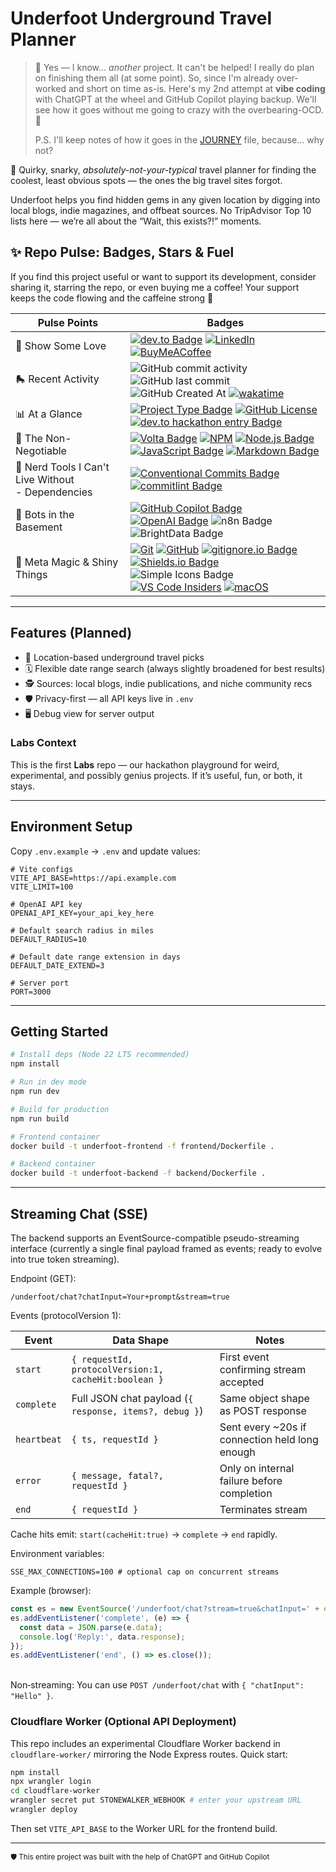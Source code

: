 # Underfoot Underground Travel Planner

> 🦄 Yes — I know\... _another_ project. It can't be helped! I really do plan on finishing them all (at some point). So, since I'm already over-worked and short on time as-is. Here's my 2nd attempt at **vibe coding** with ChatGPT at the wheel and GitHub Copilot playing backup. We'll see how it goes without me going to crazy with the overbearing-OCD. 🤞
>
> P.S. I'll keep notes of how it goes in the [JOURNEY](./docs/JOURNEY.md) file, because... why not?

🧭 Quirky, snarky, _absolutely-not-your-typical_ travel planner for finding the coolest, least obvious spots — the ones the big travel sites forgot.

Underfoot helps you find hidden gems in any given location by digging into local blogs, indie magazines, and offbeat sources. No TripAdvisor Top 10 lists here — we’re all about the “Wait, this exists?!” moments.

## ✨ Repo Pulse: Badges, Stars & Fuel

If you find this project useful or want to support its development, consider sharing it, starring the repo, or even buying me a coffee! Your support keeps the code flowing and the caffeine strong 💪

| Pulse Points | Badges |
| - | - |
| 🫶 Show Some Love | [![dev.to Badge](https://img.shields.io/badge/dev.to-0A0A0A?logo=devdotto\&logoColor=fff\&style=for-the-badge)](https://dev.to/anchildress1) [![LinkedIn](https://img.shields.io/badge/linkedin-%230077B5.svg?style=for-the-badge\&logo=linkedin\&logoColor=white)](https://www.linkedin.com/in/anchildress1/) [![BuyMeACoffee](https://img.shields.io/badge/Buy%20Me%20a%20Coffee-ffdd00?style=for-the-badge\&logo=buy-me-a-coffee\&logoColor=black)](https://www.buymeacoffee.com/anchildress1) |
| 🛼 Recent Activity | ![GitHub commit activity](https://img.shields.io/github/commit-activity/t/anchildress1/underfoot-underground-travel-planner?style=for-the-badge\&color=F054B2\&cacheSeconds=3600) ![GitHub last commit](https://img.shields.io/github/last-commit/anchildress1/underfoot-underground-travel-planner?display_timestamp=author\&style=for-the-badge\&color=34A853\&cacheSeconds=3600)<br/>![GitHub Created At](https://img.shields.io/github/created-at/anchildress1/underfoot-underground-travel-planner?style=for-the-badge\&color=EDC531) [![wakatime](https://wakatime.com/badge/user/ce7cc1c3-1f1a-4f77-ad68-9e3a9caac39b/project/274505a2-d55b-4b16-9479-661b724d63e6.svg?style=for-the-badge)](https://wakatime.com/badge/user/ce7cc1c3-1f1a-4f77-ad68-9e3a9caac39b/project/274505a2-d55b-4b16-9479-661b724d63e6) |
| 📊 At a Glance | [![Project Type Badge](https://img.shields.io/badge/project_type-toy-blue?style=for-the-badge)](https://project-types.github.io/) [![GitHub License](https://img.shields.io/github/license/anchildress1/npm-nodejs-template?style=for-the-badge\&cacheSeconds=3600)](https://github.com/anchildress1/npm-nodejs-template/blob/main/LICENSE) [![dev.to hackathon entry Badge](https://img.shields.io/badge/dev.to_challenge-RealTime%20AI%20Agents%20-0A0A0A?logo=devdotto\&logoColor=fff\&style=for-the-badge)](https://dev.to/challenges/brightdata-n8n-2025-08-13) |
| 🧩 The Non-Negotiable | [![Volta Badge](https://img.shields.io/badge/Volta-3377CC.svg?style=for-the-badge)](https://volta.sh) [![NPM](https://img.shields.io/badge/NPM-%23CB3837.svg?style=for-the-badge\&logo=npm\&logoColor=white)](https://www.npmjs.com/) [![Node.js Badge](https://img.shields.io/badge/Node.js-5FA04E?logo=nodedotjs\&logoColor=fff\&style=for-the-badge)](https://nodejs.org/)<br/>[![JavaScript Badge](https://img.shields.io/badge/JavaScript-F7DF1E?logo=javascript\&logoColor=000\&style=for-the-badge)](https://developer.mozilla.org/en-US/docs/Web/JavaScript) [![Markdown Badge](https://img.shields.io/badge/Markdown-000?logo=markdown\&logoColor=fff\&style=for-the-badge)](https://www.markdownguide.org) |
| 🔧 Nerd Tools I Can't Live Without<br/>- Dependencies | [![Conventional Commits Badge](https://img.shields.io/badge/Conventional%20Commits-FE5196?logo=conventionalcommits\&logoColor=fff\&style=for-the-badge)](https://conventionalcommits.org/) [![commitlint Badge](https://img.shields.io/badge/commitlint-000?logo=commitlint\&logoColor=fff\&style=for-the-badge)](https://commitlint.js.org/) <br /> |
| 👾 Bots in the Basement | [![GitHub Copilot Badge](https://img.shields.io/badge/GitHub%20Copilot-000?logo=githubcopilot\&logoColor=fff\&style=for-the-badge)](https://github.com/features/copilot) [![OpenAI Badge](https://img.shields.io/badge/OpenAI-412991?logo=openai\&logoColor=fff\&style=for-the-badge)](https://openai.com/chatgpt) ![n8n Badge](https://img.shields.io/badge/n8n-EA4B71?logo=n8n\&logoColor=fff\&style=for-the-badge) ![BrightData Badge](https://img.shields.io/badge/BrightData-3f7ffc?style=for-the-badge) |
| 💬 Meta Magic & Shiny Things<br/> | [![Git](https://img.shields.io/badge/git-%23F05033.svg?style=for-the-badge\&logo=git\&logoColor=white)](https://git-scm.com/) [![GitHub](https://img.shields.io/badge/github-%23121011.svg?style=for-the-badge\&logo=github\&logoColor=white)](https://github.com/) [![gitignore.io Badge](https://img.shields.io/badge/gitignore.io-204ECF?logo=gitignoredotio\&logoColor=fff\&style=for-the-badge)](https://www.toptal.com/developers/gitignore/api/node,dotenv,visualstudiocode,macos)<br/>[![Shields.io Badge](https://img.shields.io/badge/Shields.io-000?logo=shieldsdotio\&logoColor=fff\&style=for-the-badge)](https://shields.io/badges/static-badge) ![Simple Icons Badge](https://img.shields.io/badge/Simple%20Icons-111?logo=simpleicons\&logoColor=fff\&style=for-the-badge)<br/>[![VS Code Insiders](https://img.shields.io/badge/VS%20Code%20Insiders-35b393.svg?style=for-the-badge\&logo=visual-studio-code\&logoColor=white)](https://code.visualstudio.com/updates/v1_102) [![macOS](https://img.shields.io/badge/mac%20os-000000?style=for-the-badge\&logo=macos\&logoColor=F0F0F0)](https://www.apple.com/shop/buy-mac?afid=p240%7Cgo~cmp-21640797485~adg-171722772185~ad-756023446016_kwd-978205588~dev-c~ext-~prd-~mca-~nt-search\&cid=aos-us-kwgo-mac-bts-launch-061725-) |

---

## Features (Planned)

- 🎯 Location-based underground travel picks
- 🗓️ Flexible date range search (always slightly broadened for best results)
- 🕵️ Sources: local blogs, indie publications, and niche community recs
- 🛡️ Privacy-first — all API keys live in `.env`
- 🖥️ Debug view for server output

### Labs Context

This is the first **Labs** repo — our hackathon playground for weird, experimental, and possibly genius projects. If it’s useful, fun, or both, it stays.

---

## Environment Setup

Copy `.env.example` → `.env` and update values:

```env
# Vite configs
VITE_API_BASE=https://api.example.com
VITE_LIMIT=100

# OpenAI API key
OPENAI_API_KEY=your_api_key_here

# Default search radius in miles
DEFAULT_RADIUS=10

# Default date range extension in days
DEFAULT_DATE_EXTEND=3

# Server port
PORT=3000
```

---

## Getting Started

```bash
# Install deps (Node 22 LTS recommended)
npm install

# Run in dev mode
npm run dev

# Build for production
npm run build

# Frontend container
docker build -t underfoot-frontend -f frontend/Dockerfile .

# Backend container
docker build -t underfoot-backend -f backend/Dockerfile .

```

---

## Streaming Chat (SSE)

The backend supports an EventSource-compatible pseudo-streaming interface (currently a single final payload framed as events; ready to evolve into true token streaming).

Endpoint (GET):

```
/underfoot/chat?chatInput=Your+prompt&stream=true
```

Events (protocolVersion 1):

| Event | Data Shape | Notes |
| - | - | - |
| `start` | `{ requestId, protocolVersion:1, cacheHit:boolean }` | First event confirming stream accepted |
| `complete` | Full JSON chat payload (`{ response, items?, debug }`) | Same object shape as POST response |
| `heartbeat` | `{ ts, requestId }` | Sent every \~20s if connection held long enough |
| `error` | `{ message, fatal?, requestId }` | Only on internal failure before completion |
| `end` | `{ requestId }` | Terminates stream |

Cache hits emit: `start(cacheHit:true)` → `complete` → `end` rapidly.

Environment variables:

```
SSE_MAX_CONNECTIONS=100 # optional cap on concurrent streams
```

Example (browser):

```js
const es = new EventSource('/underfoot/chat?stream=true&chatInput=' + encodeURIComponent('Hello'));
es.addEventListener('complete', (e) => {
  const data = JSON.parse(e.data);
  console.log('Reply:', data.response);
});
es.addEventListener('end', () => es.close());
```

\
Non‑streaming: You can use `POST /underfoot/chat` with `{ "chatInput": "Hello" }`.

### Cloudflare Worker (Optional API Deployment)

This repo includes an experimental Cloudflare Worker backend in `cloudflare-worker/` mirroring the Node Express routes. Quick start:

```bash
npm install
npx wrangler login
cd cloudflare-worker
wrangler secret put STONEWALKER_WEBHOOK # enter your upstream URL
wrangler deploy
```

Then set `VITE_API_BASE` to the Worker URL for the frontend build.

---

<small>🛡️ This entire project was built with the help of ChatGPT and GitHub Copilot</small>

